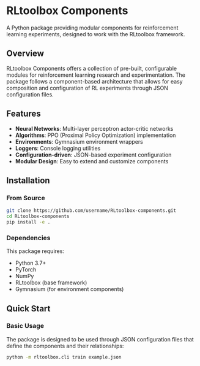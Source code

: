 # RLtoolbox Components

A Python package providing modular components for reinforcement learning experiments, designed to work with the RLtoolbox framework.

## Overview

RLtoolbox Components offers a collection of pre-built, configurable modules for reinforcement learning research and experimentation. The package follows a component-based architecture that allows for easy composition and configuration of RL experiments through JSON configuration files.

## Features

- **Neural Networks**: Multi-layer perceptron actor-critic networks
- **Algorithms**: PPO (Proximal Policy Optimization) implementation
- **Environments**: Gymnasium environment wrappers
- **Loggers**: Console logging utilities
- **Configuration-driven**: JSON-based experiment configuration
- **Modular Design**: Easy to extend and customize components

## Installation

### From Source

```bash
git clone https://github.com/username/RLtoolbox-components.git
cd RLtoolbox-components
pip install -e .
```

### Dependencies

This package requires:
- Python 3.7+
- PyTorch
- NumPy
- RLtoolbox (base framework)
- Gymnasium (for environment components)

## Quick Start

### Basic Usage

The package is designed to be used through JSON configuration files that define the components and their relationships:

```bash
python -m rltoolbox.cli train example.json
```
